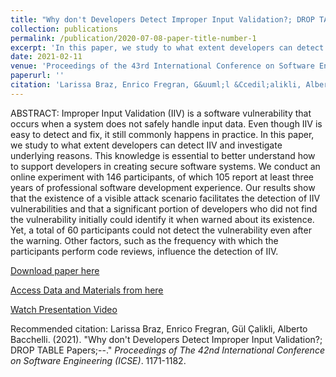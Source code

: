 ```yaml
---
title: "Why don't Developers Detect Improper Input Validation?; DROP TABLE Papers;--"
collection: publications
permalink: /publication/2020-07-08-paper-title-number-1
excerpt: 'In this paper, we study to what extent developers can detect Improper Input Validation (IIV) and investigate underlying reason.'
date: 2021-02-11
venue: 'Proceedings of the 43rd International Conference on Software Engineering (ICSE)'
paperurl: ''
citation: 'Larissa Braz, Enrico Fregran, G&uuml;l &Ccedil;alikli, Alberto Bacchelli. (2021). &quot;Why don&apos;t Developers Detect Improper Input Validation? &#59; DROP TABLE Papers &#59; &#45;&#45;.&quot; <i>Proceedings of the 43rd International Conference on Software Engineering (ICSE)</i>. 499-511.'
---
```


ABSTRACT:
Improper Input Validation (IIV) is a software vulnerability that occurs when a system does not safely handle input data. Even though IIV is easy to detect and fix, it still commonly happens in practice. In this paper, we study to what extent developers can detect IIV and investigate underlying reasons. This knowledge is essential to better understand how to support developers in creating secure software systems. We conduct an online experiment with 146 participants, of which 105 report at least three years of professional software development experience. Our results show that the existence of a visible attack scenario facilitates the detection of IIV vulnerabilities and that a significant portion of developers who did not find the vulnerability initially could identify it when warned about its existence. Yet, a total of 60 participants could not detect the vulnerability even after the warning. Other factors, such as the frequency with which the participants perform code reviews, influence the detection of IIV.

[Download paper here](https://arxiv.org/pdf/2102.06251.pdf)

[Access Data and Materials from here](https://zenodo.org/record/3996696#.YXLyWi8w2Rs)

[Watch Presentation Video](https://www.youtube.com/watch?v=e2QpmMl6K90)

Recommended citation: Larissa Braz, Enrico Fregran, G&uuml;l &Ccedil;alikli, Alberto Bacchelli. (2021). "Why don't Developers Detect Improper Input Validation?; DROP TABLE Papers;--." <i>Proceedings of The 42nd International Conference on Software Engineering (ICSE)</i>. 1171-1182.
